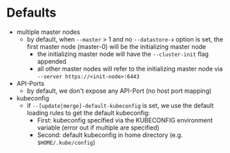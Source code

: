 # Defaults

- multiple master nodes
    - by default, when `--master` > 1 and no `--datastore-x` option is set, the first master node (master-0) will be the initializing master node
        - the initializing master node will have the `--cluster-init` flag appended
        - all other master nodes will refer to the initializing master node via `--server https://<init-node>:6443`
- API-Ports
    - by default, we don't expose any API-Port (no host port mapping)
- kubeconfig
    - if `--[update|merge]-default-kubeconfig` is set, we use the default loading rules to get the default kubeconfig:
        - First: kubeconfig specified via the KUBECONFIG environment variable (error out if multiple are specified)
        - Second: default kubeconfig in home directory (e.g. `$HOME/.kube/config`)

